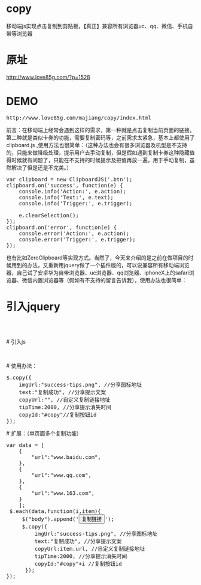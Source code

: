 # copy
移动端js实现点击复制到剪贴板，【真正】兼容所有浏览器uc、qq、微信、手机自带等浏览器
# 原址
http://www.love85g.com/?p=1528
# DEMO 
<pre>
http://www.love85g.com/majiang/copy/index.html
</pre>

前言：在移动端上经常会遇到这样的需求，第一种就是点击复制当前页面的链接，第二种就是类似卡券的功能，需要复制密码等，之前需求太紧急，基本上都使用了clipboard.js  ,使用方法也很简单：（这种办法也会有很多浏览器及机型是不支持的，只能来做降级处理，提示用户去手动复制，但是假如遇到复制卡券这种隐藏值得时候就有问题了，只能在不支持的时候提示及把值再放一遍，用于手动复制，虽然解决了但是还是不完美。）
<pre>
var clipboard = new ClipboardJS('.btn');
clipboard.on('success', function(e) {
    console.info('Action:', e.action);
    console.info('Text:', e.text);
    console.info('Trigger:', e.trigger);

    e.clearSelection();
});
clipboard.on('error', function(e) {
    console.error('Action:', e.action);
    console.error('Trigger:', e.trigger);
});
</pre>
也有比如ZeroClipboard等实现方式。当然了，今天来介绍的是之前在做项目的时候用到的办法，又重新用jquery做了一个插件版的，可以说兼容所有移动端浏览器，自己试了安卓华为自带浏览器、uc浏览器、qq浏览器、iphoneX上的safari浏览器、微信内置浏览器等（假如有不支持的留言告诉我），使用办法也很简单：

# 引入jquery
<pre>
<script src="http://libs.baidu.com/jquery/2.0.0/jquery.min.js"></script>
</pre>
# 引入js
<pre>
<script src="http://www.love85g.com/cdn/copy/jquery.copy.min.js"></script>
</pre>
# 使用办法：
<pre>
$.copy({
    imgUrl:"success-tips.png", //分享图标地址
    text:"复制成功", //分享提示文案
    copyUrl:"", //自定义复制链接地址
    tipTime:2000, //分享提示消失时间
    copyId:"#copy"//复制按钮id
});
</pre>
# 扩展：（单页面多个复制功能）
<pre>
var data = [
    {
        "url":"www.baidu.com",
    },
    {
        "url":"www.qq.com",
    },
    {
        "url":"www.163.com",
    }
    ];
 $.each(data,function(i,item){
     $("body").append('<button id="copy'+i+'">复制链接</button>');
     $.copy({
         imgUrl:"success-tips.png", //分享图标地址
         text:"复制成功", //分享提示文案
         copyUrl:item.url, //自定义复制链接地址
         tipTime:2000, //分享提示消失时间
         copyId:"#copy"+i //复制按钮id
      });
});
</pre>

